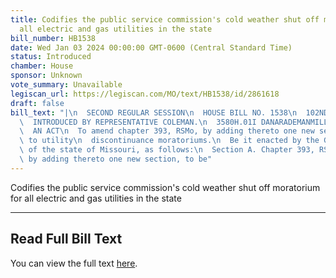 ```yaml
---
title: Codifies the public service commission's cold weather shut off moratorium for
  all electric and gas utilities in the state
bill_number: HB1538
date: Wed Jan 03 2024 00:00:00 GMT-0600 (Central Standard Time)
status: Introduced
chamber: House
sponsor: Unknown
vote_summary: Unavailable
legiscan_url: https://legiscan.com/MO/text/HB1538/id/2861618
draft: false
bill_text: "|\n  SECOND REGULAR SESSION\n  HOUSE BILL NO. 1538\n  102ND GENERAL ASSEMBLY\n\
  \  INTRODUCED BY REPRESENTATIVE COLEMAN.\n  3580H.01I DANARADEMANMILLER,ChiefClerk\n\
  \  AN ACT\n  To amend chapter 393, RSMo, by adding thereto one new section relating\
  \ to utility\n  discontinuance moratoriums.\n  Be it enacted by the General Assembly\
  \ of the state of Missouri, as follows:\n  Section A. Chapter 393, RSMo, is amended\
  \ by adding thereto one new section, to be"
---
```

Codifies the public service commission's cold weather shut off moratorium for all electric and gas utilities in the state

---

## Read Full Bill Text

You can view the full text [here](https://legiscan.com/MO/text/HB1538/id/2861618).
